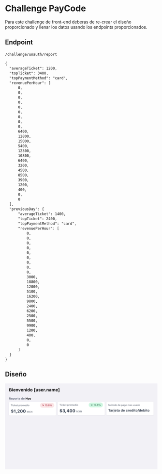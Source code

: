 # Challenge PayCode
Para este challenge de front-end deberas de re-crear el diseño proporcionado y llenar los datos usando los endpoints proporcionados.

## Endpoint
`/challenge/unauth/report`
  ```
  {
    "averageTicket": 1200,
    "topTicket": 3400,
    "topPaymentMethod": "card",
    "revenuePerHour": [
        0,
        0,
        0,
        0,
        0,
        0,
        0,
        0,
        0,
        6400,
        12800,
        15000,
        5400,
        12300,
        10800,
        6400,
        3200,
        4500,
        8500,
        3900,
        1200,
        400,
        0,
        0
    ],
    "previousDay": {
        "averageTicket": 1400,
        "topTicket": 2400,
        "topPaymentMethod": "card",
        "revenuePerHour": [
            0,
            0,
            0,
            0,
            0,
            0,
            0,
            0,
            0,
            3000,
            18800,
            12000,
            5100,
            16200,
            9800,
            2400,
            6200,
            2500,
            5500,
            9900,
            1200,
            400,
            0,
            0
        ]
    }
}
  ```

## Diseño
![design screenshot](./design.png)